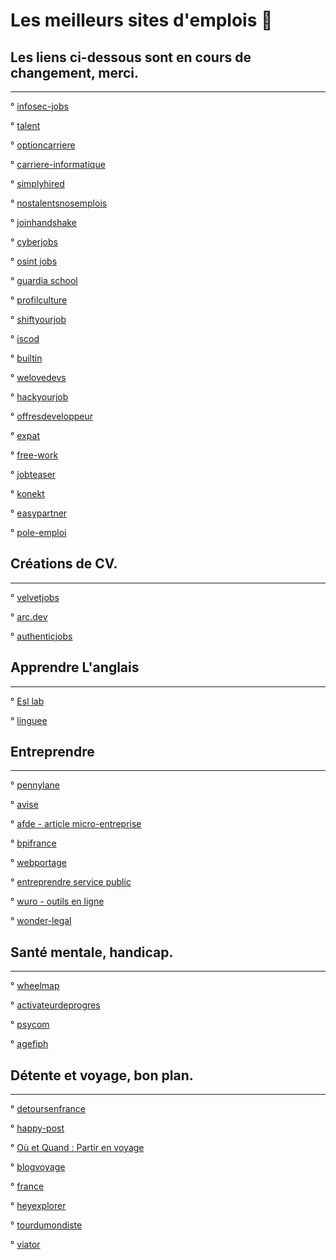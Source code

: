 # Les meilleurs sites d'emplois 🚀

## Les liens ci-dessous sont en cours de changement, merci.
----------------------------------

° [infosec-jobs](https://infosec-jobs.com/)

° [talent](https://fr.talent.com/)

° [optioncarriere](https://www.optioncarriere.com/)

°  [carriere-informatique](https://www.carriere-informatique.com/)

°  [simplyhired](https://www.simplyhired.fr/)

° [nostalentsnosemplois](https://nostalentsnosemplois.auvergnerhonealpes.fr/)

° [joinhandshake](https://joinhandshake.com/?_ga=2.105077315.155962483.1669203508-931079957.1669203508)

° [cyberjobs](https://www.cyberjobs.fr/)

° [osint jobs](https://www.osint-jobs.com/)

° [guardia school](https://guardia.school/metiers/)

° [profilculture](https://www.profilculture.com/pratique/index.php)

° [shiftyourjob](https://shiftyourjob.org/)

° [iscod](https://www.iscod.fr/)

° [builtin](https://builtin.com/)

° [welovedevs](https://welovedevs.com/app/fr/jobs)

° [hackyourjob]( https://www.hackyourjob.org/)

° [offresdeveloppeur](https://www.offresdeveloppeur.com/)

° [expat](https://www.expat.com/fr/emploi/)

° [free-work](https://www.free-work.com/fr/tech-it)

° [jobteaser](https://www.jobteaser.com/fr)

° [konekt](https://www.konekt.fr/)

° [easypartner](https://easypartner.fr/les-jobs-sont-la/)

° [pole-emploi](https://www.pole-emploi.fr/accueil/)
  
  
  ## Créations de CV.
  ------------------
  
  °  [velvetjobs](https://www.velvetjobs.com/resume-builder?utm_campaign=resume-builder&utm_content=resume-bottom&utm_medium=resume-samples&utm_source=internal&utm_term=sales)
  
  ° [arc.dev](https://arc.dev/resume/builder)
  
  ° [authenticjobs](https://authenticjobs.com/resume-generator/)
  
   ## Apprendre L'anglais
 ------------------------
 
 ° [Esl lab](https://www.esl-lab.com/)
 
 ° [linguee](https://www.linguee.fr/)
 
  
 ## Entreprendre
 ----------------
 °  [pennylane](https://www.pennylane.com/fr/ads-logiciel-compta-self-service-3/?ae=56&utm_medium=afl&utm_source=leblogdudirigeant)
 
 °  [avise](https://www.avise.org/entreprendre)
 
 ° [afde - article micro-entreprise](https://www.afde.fr/tous-savoir-sur-le-statut-de-micro-entreprise)
 
 ° [bpifrance](https://www.bpifrance.fr/)
 
 ° [webportage](https://www.webportage.com/)
 
 ° [entreprendre service public](https://entreprendre.service-public.fr/)
 
 ° [wuro - outils en ligne](https://www.wuro.fr/pages/outils-pour-les-entrepreneurs/)
 
 ° [wonder-legal](https://www.wonder.legal/fr/)
 
 
  ## Santé mentale, handicap.
  --------------------------
  
 ° [wheelmap](https://wheelmap.org/)
  
 ° [activateurdeprogres](https://www.activateurdeprogres.fr/landing-page/activateurdeprogres-des-outils-pour-sensibiliser)
  
 ° [psycom](https://www.psycom.org/)
 
 ° [agefiph](https://www.agefiph.fr/)
 
  ## Détente et voyage, bon plan. 
  -------------------------------

° [detoursenfrance](https://www.detoursenfrance.fr/)
  
 ° [happy-post](https://happy-post.com/fr/)
  
 ° [Où et Quand : Partir en voyage](https://www.ou-et-quand.net/)
 
 ° [blogvoyage](https://www.blogvoyage.fr/france)
 
 ° [france](https://www.france.fr/fr/ou-aller)
 
 ° [heyexplorer](https://heyexplorer.com/)
 
 ° [tourdumondiste](https://www.tourdumondiste.com/preparatifs-tour-du-monde)

  ° [viator](https://www.viator.com/)
 
 
 
